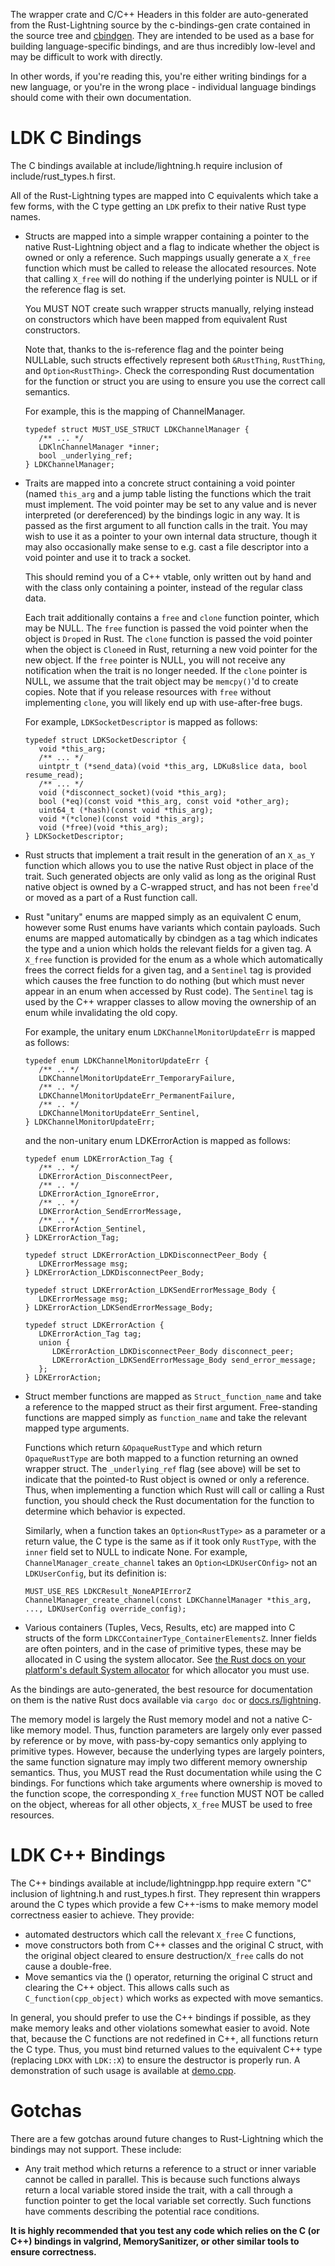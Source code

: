 The wrapper crate and C/C++ Headers in this folder are auto-generated from the Rust-Lightning
source by the c-bindings-gen crate contained in the source tree and
[cbindgen](https://github.com/eqrion/cbindgen). They are intended to be used as a base for building
language-specific bindings, and are thus incredibly low-level and may be difficult to work with
directly.

In other words, if you're reading this, you're either writing bindings for a new language, or
you're in the wrong place - individual language bindings should come with their own documentation.

LDK C Bindings
===================

The C bindings available at include/lightning.h require inclusion of include/rust_types.h first.

All of the Rust-Lightning types are mapped into C equivalents which take a few forms, with the C
type getting an `LDK` prefix to their native Rust type names.

 * Structs are mapped into a simple wrapper containing a pointer to the native Rust-Lightning
   object and a flag to indicate whether the object is owned or only a reference. Such mappings
   usually generate a `X_free` function which must be called to release the allocated resources.
   Note that calling `X_free` will do nothing if the underlying pointer is NULL or if the reference
   flag is set.

   You MUST NOT create such wrapper structs manually, relying instead on constructors which have
   been mapped from equivalent Rust constructors.

   Note that, thanks to the is-reference flag and the pointer being NULLable, such structs
   effectively represent both `&RustThing`, `RustThing`, and `Option<RustThing>`. Check the
   corresponding Rust documentation for the function or struct you are using to ensure you use
   the correct call semantics.

   For example, this is the mapping of ChannelManager.
   ```
   typedef struct MUST_USE_STRUCT LDKChannelManager {
      /** ... */
      LDKlnChannelManager *inner;
      bool _underlying_ref;
   } LDKChannelManager;
   ```

 * Traits are mapped into a concrete struct containing a void pointer (named `this_arg` and a jump
   table listing the functions which the trait must implement. The void pointer may be set to any
   value and is never interpreted (or dereferenced) by the bindings logic in any way. It is passed
   as the first argument to all function calls in the trait. You may wish to use it as a pointer to
   your own internal data structure, though it may also occasionally make sense to e.g. cast a file
   descriptor into a void pointer and use it to track a socket.

   This should remind you of a C++ vtable, only written out by hand and with the class only
   containing a pointer, instead of the regular class data.

   Each trait additionally contains a `free` and `clone` function pointer, which may be NULL. The
   `free` function is passed the void pointer when the object is `Drop`ed in Rust. The `clone`
   function is passed the void pointer when the object is `Clone`ed in Rust, returning a new void
   pointer for the new object. If the `free` pointer is NULL, you will not receive any notification
   when the trait is no longer needed. If the `clone` pointer is NULL, we assume that the trait
   object may be `memcpy()`'d to create copies. Note that if you release resources with `free`
   without implementing `clone`, you will likely end up with use-after-free bugs.

   For example, `LDKSocketDescriptor` is mapped as follows:
   ```
   typedef struct LDKSocketDescriptor {
      void *this_arg;
      /** ... */
      uintptr_t (*send_data)(void *this_arg, LDKu8slice data, bool resume_read);
      /** ... */
      void (*disconnect_socket)(void *this_arg);
      bool (*eq)(const void *this_arg, const void *other_arg);
      uint64_t (*hash)(const void *this_arg);
      void *(*clone)(const void *this_arg);
      void (*free)(void *this_arg);
   } LDKSocketDescriptor;
   ```

 * Rust structs that implement a trait result in the generation of an `X_as_Y` function which allows
   you to use the native Rust object in place of the trait. Such generated objects are only valid as
   long as the original Rust native object is owned by a C-wrapped struct, and has not been `free`'d
   or moved as a part of a Rust function call.

 * Rust "unitary" enums are mapped simply as an equivalent C enum, however some Rust enums have
   variants which contain payloads. Such enums are mapped automatically by cbindgen as a tag which
   indicates the type and a union which holds the relevant fields for a given tag. A `X_free`
   function is provided for the enum as a whole which automatically frees the correct fields for a
   given tag, and a `Sentinel` tag is provided which causes the free function to do nothing (but
   which must never appear in an enum when accessed by Rust code). The `Sentinel` tag is used by
   the C++ wrapper classes to allow moving the ownership of an enum while invalidating the old copy.

   For example, the unitary enum `LDKChannelMonitorUpdateErr` is mapped as follows:
   ```
   typedef enum LDKChannelMonitorUpdateErr {
      /** .. */
      LDKChannelMonitorUpdateErr_TemporaryFailure,
      /** .. */
      LDKChannelMonitorUpdateErr_PermanentFailure,
      /** .. */
      LDKChannelMonitorUpdateErr_Sentinel,
   } LDKChannelMonitorUpdateErr;
   ```

   and the non-unitary enum LDKErrorAction is mapped as follows:
   ```
   typedef enum LDKErrorAction_Tag {
      /** .. */
      LDKErrorAction_DisconnectPeer,
      /** .. */
      LDKErrorAction_IgnoreError,
      /** .. */
      LDKErrorAction_SendErrorMessage,
      /** .. */
      LDKErrorAction_Sentinel,
   } LDKErrorAction_Tag;

   typedef struct LDKErrorAction_LDKDisconnectPeer_Body {
      LDKErrorMessage msg;
   } LDKErrorAction_LDKDisconnectPeer_Body;

   typedef struct LDKErrorAction_LDKSendErrorMessage_Body {
      LDKErrorMessage msg;
   } LDKErrorAction_LDKSendErrorMessage_Body;

   typedef struct LDKErrorAction {
      LDKErrorAction_Tag tag;
      union {
         LDKErrorAction_LDKDisconnectPeer_Body disconnect_peer;
         LDKErrorAction_LDKSendErrorMessage_Body send_error_message;
      };
   } LDKErrorAction;
   ```

 * Struct member functions are mapped as `Struct_function_name` and take a reference to the mapped
   struct as their first argument. Free-standing functions are mapped simply as `function_name` and
   take the relevant mapped type arguments.

   Functions which return `&OpaqueRustType` and which return `OpaqueRustType` are both mapped to a
   function returning an owned wrapper struct. The `_underlying_ref` flag (see above) will be set
   to indicate that the pointed-to Rust object is owned or only a reference. Thus, when
   implementing a function which Rust will call or calling a Rust function, you should check the
   Rust documentation for the function to determine which behavior is expected.

   Similarly, when a function takes an `Option<RustType>` as a parameter or a return value, the C
   type is the same as if it took only `RustType`, with the `inner` field set to NULL to indicate
   None. For example, `ChannelManager_create_channel` takes an `Option<LDKUserCOnfig>` not an
   `LDKUserConfig`, but its definition is:
   ```
   MUST_USE_RES LDKCResult_NoneAPIErrorZ ChannelManager_create_channel(const LDKChannelManager *this_arg, ..., LDKUserConfig override_config);
   ```

 * Various containers (Tuples, Vecs, Results, etc) are mapped into C structs of the form
   `LDKCContainerType_ContainerElementsZ`. Inner fields are often pointers, and in the case of
   primitive types, these may be allocated in C using the system allocator. See [the Rust docs on
   your platform's default System allocator](https://doc.rust-lang.org/std/alloc/struct.System.html)
   for which allocator you must use.

As the bindings are auto-generated, the best resource for documentation on them is the native Rust
docs available via `cargo doc` or [docs.rs/lightning](https://docs.rs/lightning).

The memory model is largely the Rust memory model and not a native C-like memory model. Thus,
function parameters are largely only ever passed by reference or by move, with pass-by-copy
semantics only applying to primitive types. However, because the underlying types are largely
pointers, the same function signature may imply two different memory ownership semantics. Thus, you
MUST read the Rust documentation while using the C bindings. For functions which take arguments
where ownership is moved to the function scope, the corresponding `X_free` function MUST NOT be
called on the object, whereas for all other objects, `X_free` MUST be used to free resources.

LDK C++ Bindings
================

The C++ bindings available at include/lightningpp.hpp require extern "C" inclusion of lightning.h
and rust_types.h first. They represent thin wrappers around the C types which provide a few
C++-isms to make memory model correctness easier to achieve. They provide:
 * automated destructors which call the relevant `X_free` C functions,
 * move constructors both from C++ classes and the original C struct, with the original object
   cleared to ensure destruction/`X_free` calls do not cause a double-free.
 * Move semantics via the () operator, returning the original C struct and clearing the C++ object.
   This allows calls such as `C_function(cpp_object)` which works as expected with move semantics.

In general, you should prefer to use the C++ bindings if possible, as they make memory leaks and
other violations somewhat easier to avoid. Note that, because the C functions are not redefined in
C++, all functions return the C type. Thus, you must bind returned values to the equivalent C++ type
(replacing `LDKX` with `LDK::X`) to ensure the destructor is properly run. A demonstration of such
usage is available at [demo.cpp](demo.cpp).

Gotchas
=======

There are a few gotchas around future changes to Rust-Lightning which the bindings may not support.
These include:
 * Any trait method which returns a reference to a struct or inner variable cannot be called in
   parallel. This is because such functions always return a local variable stored inside the trait,
   with a call through a function pointer to get the local variable set correctly. Such functions
   have comments describing the potential race conditions.

**It is highly recommended that you test any code which relies on the C (or C++) bindings in
valgrind, MemorySanitizer, or other similar tools to ensure correctness.**
